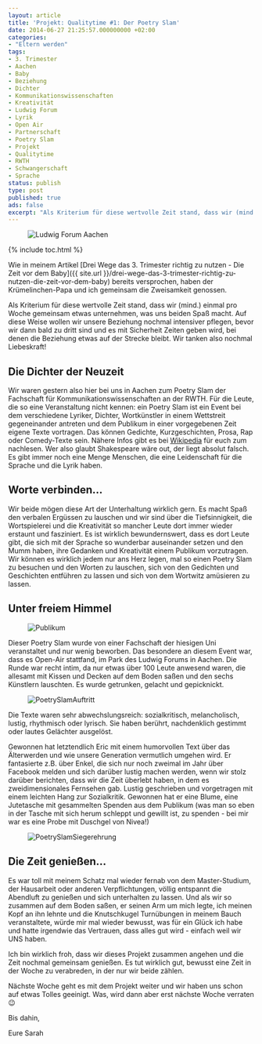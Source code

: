 ```yaml
---
layout: article
title: 'Projekt: Qualitytime #1: Der Poetry Slam'
date: 2014-06-27 21:25:57.000000000 +02:00
categories:
- "Eltern werden"
tags:
- 3. Trimester
- Aachen
- Baby
- Beziehung
- Dichter
- Kommunikationswissenschaften
- Kreativität
- Ludwig Forum
- Lyrik
- Open Air
- Partnerschaft
- Poetry Slam
- Projekt
- Qualitytime
- RWTH
- Schwangerschaft
- Sprache
status: publish
type: post
published: true
ads: false
excerpt: "Als Kriterium für diese wertvolle Zeit stand, dass wir (mind.) einmal pro Woche gemeinsam etwas unternehmen, was uns beiden Spaß macht. Auf diese Weise wollen wir unsere Beziehung nochmal intensiver pflegen, bevor wir dann bald zu dritt sind und es mit Sicherheit Zeiten geben wird, bei denen die Beziehung etwas auf der Strecke bleibt. Wir tanken also nochmal Liebeskraft!"
---
```

<figure>
	<img src="{{ site.url }}/images/image1-e1403907882865.jpg" alt="Ludwig Forum Aachen" />
</figure>

{% include toc.html %}

Wie in meinem Artikel [Drei Wege das 3. Trimester richtig zu nutzen - Die Zeit vor dem Baby]({{ site.url }}/drei-wege-das-3-trimester-richtig-zu-nutzen-die-zeit-vor-dem-baby) bereits versprochen, haben der Krümelinchen-Papa und ich gemeinsam die Zweisamkeit genossen.

Als Kriterium für diese wertvolle Zeit stand, dass wir (mind.) einmal pro Woche gemeinsam etwas unternehmen, was uns beiden Spaß macht. Auf diese Weise wollen wir unsere Beziehung nochmal intensiver pflegen, bevor wir dann bald zu dritt sind und es mit Sicherheit Zeiten geben wird, bei denen die Beziehung etwas auf der Strecke bleibt. Wir tanken also nochmal Liebeskraft!

## Die Dichter der Neuzeit

Wir waren gestern also hier bei uns in Aachen zum Poetry Slam der Fachschaft für Kommunikationswissenschaften an der RWTH.
Für die Leute, die so eine Veranstaltung nicht kennen: ein Poetry Slam ist ein Event bei dem verschiedene Lyriker, Dichter, Wortkünstler in einem Wettstreit gegeneinander antreten und dem Publikum in einer vorgegebenen Zeit eigene Texte vortragen. Das können Gedichte, Kurzgeschichten, Prosa, Rap oder Comedy-Texte sein. Nähere Infos gibt es bei [Wikipedia](http://de.wikipedia.org/wiki/Poetry_Slam) für euch zum nachlesen. Wer also glaubt Shakespeare wäre out, der liegt absolut falsch. Es gibt immer noch eine Menge Menschen, die eine Leidenschaft für die Sprache und die Lyrik haben. 

## Worte verbinden...

Wir beide mögen diese Art der Unterhaltung wirklich gern. Es macht Spaß den verbalen Ergüssen zu lauschen und wir sind über die Tiefsinnigkeit, die Wortspielerei und die Kreativität so mancher Leute dort immer wieder erstaunt und fasziniert. Es ist wirklich bewundernswert, dass es dort Leute gibt, die sich mit der Sprache so wunderbar auseinander setzen und den Mumm haben, ihre Gedanken und Kreativität einem Publikum vorzutragen. Wir können es wirklich jedem nur ans Herz legen, mal so einen Poetry Slam zu besuchen und den Worten zu lauschen, sich von den Gedichten und Geschichten entführen zu lassen und sich von dem Wortwitz amüsieren zu lassen.

## Unter freiem Himmel

<figure>
  <img src="{{ site.url }}/images//image2-e1403907625237.jpg" alt="Publikum" />
</figure>

Dieser Poetry Slam wurde von einer Fachschaft der hiesigen Uni veranstaltet und nur wenig beworben. Das besondere an diesem Event war, dass es Open-Air stattfand, im Park des Ludwig Forums in Aachen. Die Runde war recht intim, da nur etwas über 100 Leute anwesend waren, die allesamt mit Kissen und Decken auf dem Boden saßen und den sechs Künstlern lauschten. Es wurde getrunken, gelacht und gepicknickt.

<figure>
	<img src="{{ site.url }}/images/image3-e1403907706688.jpg" alt="PoetrySlamAuftritt" />
</figure>

Die Texte waren sehr abwechslungsreich: sozialkritisch, melancholisch, lustig, rhythmisch oder lyrisch. Sie haben berührt, nachdenklich gestimmt oder lautes Gelächter ausgelöst.

Gewonnen hat letztendlich Eric mit einem humorvollen Text über das Älterwerden und wie unsere Generation vermutlich umgehen wird. Er fantasierte z.B. über Enkel, die sich nur noch zweimal im Jahr über Facebook melden und sich darüber lustig machen werden, wenn wir stolz darüber berichten, dass wir die Zeit überlebt haben, in dem es zweidimensionales Fernsehen gab. Lustig geschrieben und vorgetragen mit einem leichten Hang zur Sozialkritik.
Gewonnen hat er eine Blume, eine Jutetasche mit gesammelten Spenden aus dem Publikum (was man so eben in der Tasche mit sich herum schleppt und gewillt ist, zu spenden - bei mir war es eine Probe mit Duschgel von Nivea!)

<figure>
	<img src="{{ site.url }}/images/image4-e1403907779798.jpg" alt="PoetrySlamSiegerehrung" />
</figure>

## Die Zeit genießen...

Es war toll mit meinem Schatz mal wieder fernab von dem Master-Studium, der Hausarbeit oder anderen Verpflichtungen, völlig entspannt die Abendluft zu genießen und sich unterhalten zu lassen.
Und als wir so zusammen auf dem Boden saßen, er seinen Arm um mich legte, ich meinen Kopf an ihn lehnte und die Knutschkugel Turnübungen in meinem Bauch veranstaltete, würde mir mal wieder bewusst, was für ein Glück ich habe und hatte irgendwie das Vertrauen, dass alles gut wird - einfach weil wir UNS haben.

Ich bin wirklich froh, dass wir dieses Projekt zusammen angehen und die Zeit nochmal gemeinsam genießen. Es tut wirklich gut, bewusst eine Zeit in der Woche zu verabreden, in der nur wir beide zählen.

Nächste Woche geht es mit dem Projekt weiter und wir haben uns schon auf etwas Tolles geeinigt. Was, wird dann aber erst nächste Woche verraten :wink:

Bis dahin,

Eure Sarah


